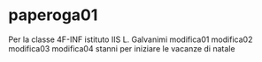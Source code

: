 # paperoga01
Per la classe 4F-INF istituto IIS L. Galvanimi
modifica01
modifica02
modifica03
modifica04
stanni per iniziare le vacanze di natale
